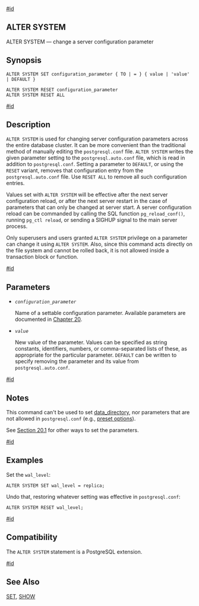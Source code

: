 [#id](#SQL-ALTERSYSTEM)

## ALTER SYSTEM

ALTER SYSTEM — change a server configuration parameter

## Synopsis

```
ALTER SYSTEM SET configuration_parameter { TO | = } { value | 'value' | DEFAULT }

ALTER SYSTEM RESET configuration_parameter
ALTER SYSTEM RESET ALL
```

[#id](#id-1.9.3.34.5)

## Description

`ALTER SYSTEM` is used for changing server configuration parameters across the entire database cluster. It can be more convenient than the traditional method of manually editing the `postgresql.conf` file. `ALTER SYSTEM` writes the given parameter setting to the `postgresql.auto.conf` file, which is read in addition to `postgresql.conf`. Setting a parameter to `DEFAULT`, or using the `RESET` variant, removes that configuration entry from the `postgresql.auto.conf` file. Use `RESET ALL` to remove all such configuration entries.

Values set with `ALTER SYSTEM` will be effective after the next server configuration reload, or after the next server restart in the case of parameters that can only be changed at server start. A server configuration reload can be commanded by calling the SQL function `pg_reload_conf()`, running `pg_ctl reload`, or sending a SIGHUP signal to the main server process.

Only superusers and users granted `ALTER SYSTEM` privilege on a parameter can change it using `ALTER SYSTEM`. Also, since this command acts directly on the file system and cannot be rolled back, it is not allowed inside a transaction block or function.

[#id](#id-1.9.3.34.6)

## Parameters

- _`configuration_parameter`_

  Name of a settable configuration parameter. Available parameters are documented in [Chapter 20](runtime-config).

- _`value`_

  New value of the parameter. Values can be specified as string constants, identifiers, numbers, or comma-separated lists of these, as appropriate for the particular parameter. `DEFAULT` can be written to specify removing the parameter and its value from `postgresql.auto.conf`.

[#id](#id-1.9.3.34.7)

## Notes

This command can't be used to set [data_directory](runtime-config-file-locations#GUC-DATA-DIRECTORY), nor parameters that are not allowed in `postgresql.conf` (e.g., [preset options](runtime-config-preset)).

See [Section 20.1](config-setting) for other ways to set the parameters.

[#id](#id-1.9.3.34.8)

## Examples

Set the `wal_level`:

```
ALTER SYSTEM SET wal_level = replica;
```

Undo that, restoring whatever setting was effective in `postgresql.conf`:

```
ALTER SYSTEM RESET wal_level;
```

[#id](#id-1.9.3.34.9)

## Compatibility

The `ALTER SYSTEM` statement is a PostgreSQL extension.

[#id](#id-1.9.3.34.10)

## See Also

[SET](sql-set), [SHOW](sql-show)
